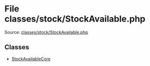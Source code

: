 File classes/stock/StockAvailable.php
=========
Source: [classes/stock/StockAvailable.php](https://github.com/PrestaShop/PrestaShop/blob/1.6.1.1/classes/stock/StockAvailable.php)


Classes
-------

* [StockAvailableCore](class.StockAvailableCore.md)

